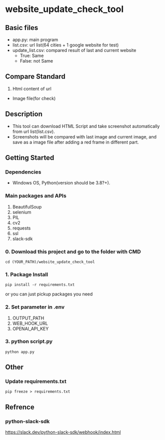 # website_update_check_tool
## Basic files
- app.py: main program
- list.csv: url list(64 cities + 1 google website for test)
- update_list.csv: compared result of last and current website
  - True: Same
  - False: not Same

## Compare Standard
1. Html content of url
* Image file(for check)

## Description
* This tool can download HTML Script and take screenshot automatically from url list(list.csv).
* Screenshots will be compared with last image and current image, and save as a image file after adding a red frame in different part.

## Getting Started
### Dependencies
* Windows OS, Python(version should be 3.8?+).

### Main packages and APIs
1. BeautifulSoup
2. selenium
3. PIL
4. cv2
5. requests
6. ssl
7. slack-sdk

### 0. Download this project and go to the folder with CMD
```
cd (YOUR_PATH)/website_update_check_tool
```

### 1. Package Install
```
pip install -r requirements.txt
```

or you can just pickup packages you need

### 2. Set parameter in .env
1. OUTPUT_PATH
2. WEB_HOOK_URL 
3. OPENAI_API_KEY 

### 3. python script.py
```
python app.py
```

## Other
### Update requirements.txt
```
pip freeze > requirements.txt
```

## Refrence
### python-slack-sdk
https://slack.dev/python-slack-sdk/webhook/index.html